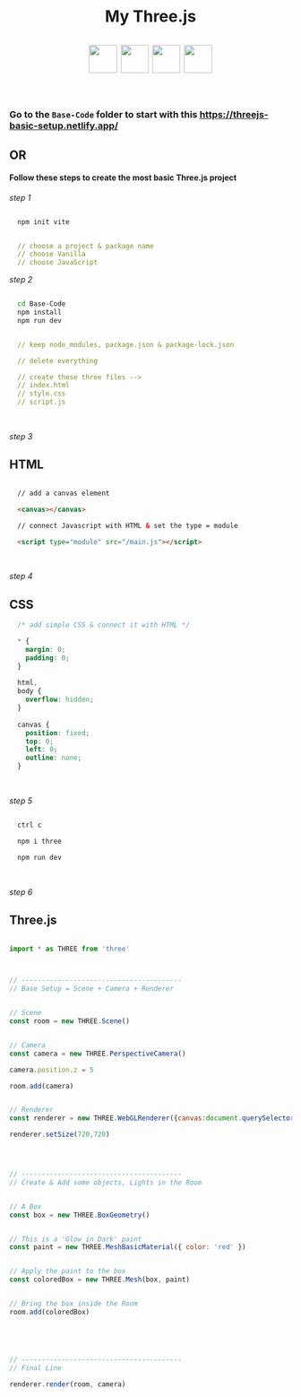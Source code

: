 <h1 align="center">
My Three.js
<br><br>
  <img src="https://user-images.githubusercontent.com/114053180/225541787-b37ac97f-5d91-4d58-9434-e5004bdfa856.png" width=50>
  <img src="https://user-images.githubusercontent.com/114053180/225541798-4cc725ac-e4cb-4385-a949-8653be92ca1d.png" width=50>
  <img src="https://user-images.githubusercontent.com/114053180/225541800-aaaf95c9-85fc-40c5-b010-534aeabf5531.png" width=50>
  <img src="https://user-images.githubusercontent.com/114053180/225541794-053c5ee6-1d75-4f1c-94c4-b939f06b39a0.png" width=50>
<br><br>
</h1>

### Go to the `Base-Code` folder to start with this https://threejs-basic-setup.netlify.app/

## OR

<h4> Follow these steps to create the most basic Three.js project </h4>

_step 1_

```bash

  npm init vite

```

```yml

  // choose a project & package name
  // choose Vanilla
  // choose JavaScript

```

_step 2_

```bash

  cd Base-Code
  npm install
  npm run dev

```

```yml

  // keep node_modules, package.json & package-lock.json

  // delete everything

  // create these three files --> 
  // index.html 
  // style.css 
  // script.js

```

<br>

_step 3_
## HTML
```html

  // add a canvas element

  <canvas></canvas>

  // connect Javascript with HTML & set the type = module

  <script type="module" src="/main.js"></script>

```

<br>

_step 4_
## CSS
```css
  /* add simple CSS & connect it with HTML */

  * {
    margin: 0;
    padding: 0;
  }
  
  html,
  body {
    overflow: hidden;
  }
  
  canvas {
    position: fixed;
    top: 0;
    left: 0;
    outline: none;
  }

```

<br>

_step 5_
```bash

  ctrl c

  npm i three

  npm run dev

```

<br>

_step 6_
## Three.js
```js

import * as THREE from 'three'



// ----------------------------------------
// Base Setup = Scene + Camera + Renderer


// Scene
const room = new THREE.Scene()


// Camera
const camera = new THREE.PerspectiveCamera()

camera.position.z = 5

room.add(camera)


// Renderer
const renderer = new THREE.WebGLRenderer({canvas:document.querySelector('canvas')})

renderer.setSize(720,720)




// ----------------------------------------
// Create & Add some objects, Lights in the Room


// A Box
const box = new THREE.BoxGeometry()


// This is a 'Glow in Dark' paint
const paint = new THREE.MeshBasicMaterial({ color: 'red' })


// Apply the paint to the box
const coloredBox = new THREE.Mesh(box, paint)


// Bring the box inside the Room
room.add(coloredBox)





// ----------------------------------------
// Final Line

renderer.render(room, camera)

```
